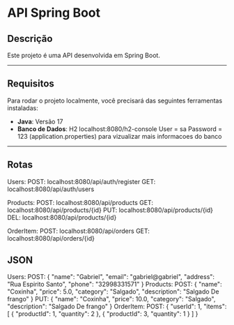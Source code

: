 # API Spring Boot
## Descrição
Este projeto é uma API desenvolvida em Spring Boot.

---

## Requisitos
Para rodar o projeto localmente, você precisará das seguintes ferramentas instaladas:
- **Java**: Versão 17
- **Banco de Dados**: H2
localhost:8080/h2-console
User = sa
Password = 123
(application.properties) para vizualizar mais informacoes do banco

---

## Rotas
Users:
  POST: localhost:8080/api/auth/register
  GET: localhost:8080/api/auth/users

Products: 
  POST: localhost:8080/api/products
  GET: localhost:8080/api/products/{id}
  PUT: localhost:8080/api/products/{id}
  DEL: localhost:8080/api/products/{id}

OrderItem:
  POST: localhost:8080/api/orders
  GET: localhost:8080/api/orders/{id}

## JSON

Users:
  POST:
  {
    "name": "Gabriel",
    "email": "gabriel@gabriel",
    "address": "Rua Espirito Santo",
    "phone": "32998331571"
}
Products:
  POST:
{
    "name": "Coxinha",
    "price": 5.0,
    "category": "Salgado",
    "description": "Salgado De frango"
}
  PUT:
{
    "name": "Coxinha",
    "price": 10.0,
    "category": "Salgado",
    "description": "Salgado De frango"
}
OrderItem:
  POST:
{
  "userId": 1,
  "items": [
    { "productId": 1, "quantity": 2 },
    { "productId": 3, "quantity": 1 }
  ]
}

